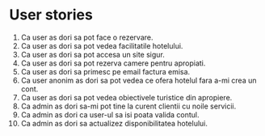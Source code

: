# User stories

1. Ca user as dori sa pot face o rezervare.
2. Ca user as dori sa pot vedea facilitatile hotelului.
3. Ca user as dori sa pot accesa un site sigur.
4. Ca user as dori sa pot rezerva camere pentru apropiati.
5. Ca user as dori sa primesc pe email factura emisa.
6. Ca user anonim as dori sa pot vedea ce ofera hotelul fara a-mi crea un cont.
7. Ca user as dori sa pot vedea obiectivele turistice din apropiere.
8. Ca admin as dori sa-mi pot tine la curent clientii cu noile servicii.
9. Ca admin as dori ca user-ul sa isi poata valida contul.
10. Ca admin as dori sa actualizez disponibilitatea hotelului.
